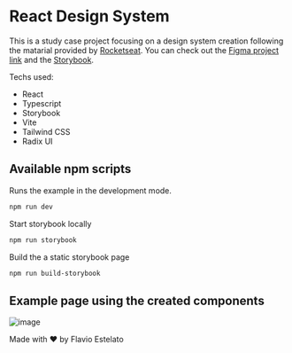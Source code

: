 # React Design System

This is a study case project focusing on a design system creation following the matarial provided by [Rocketseat](https://www.rocketseat.com.br/). You can check out the [Figma project link](https://www.figma.com/file/dCxbjlCmJFMENxdzqp5i5g/Design-System) and the [Storybook](https://fpestelato.github.io/design-system).

Techs used:
- React
- Typescript
- Storybook
- Vite
- Tailwind CSS
- Radix UI

## Available npm scripts

Runs the example in the development mode.

```bash
npm run dev
```

Start storybook locally
```bash
npm run storybook
```

Build the a static storybook page
```bash
npm run build-storybook
```

## Example page using the created components

![image](https://user-images.githubusercontent.com/18604358/195759856-715ab76d-eb7f-4d1c-b6ad-9b19b8da21bb.png)

Made with ❤ by Flavio Estelato

